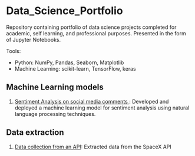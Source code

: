 # Data_Science_Portfolio
Repository containing portfolio of data science projects completed for academic, self learning, and professional purposes. Presented in the form of Jupyter Notebooks.

Tools:
<ul>
  <li> Python: NumPy, Pandas, Seaborn, Matplotlib </li>
  <li> Machine Learning: scikit-learn, TensorFlow, keras </li>
</ul>

## Machine Learning models
1. [Sentiment Analysis on social media comments ](https://github.com/JesusAntonioCortes/data_science_portfolio/blob/main/Sentiment_analysis_social_media_NPL.ipynb): Developed and deployed a machine learning model for sentiment analysis using natural language processing techniques.

## Data extraction
1. [Data collection from an API](https://github.com/JesusAntonioCortes/data_science_portfolio/blob/main/Collecting_data_from_API.ipynb): Extracted data from the SpaceX API
